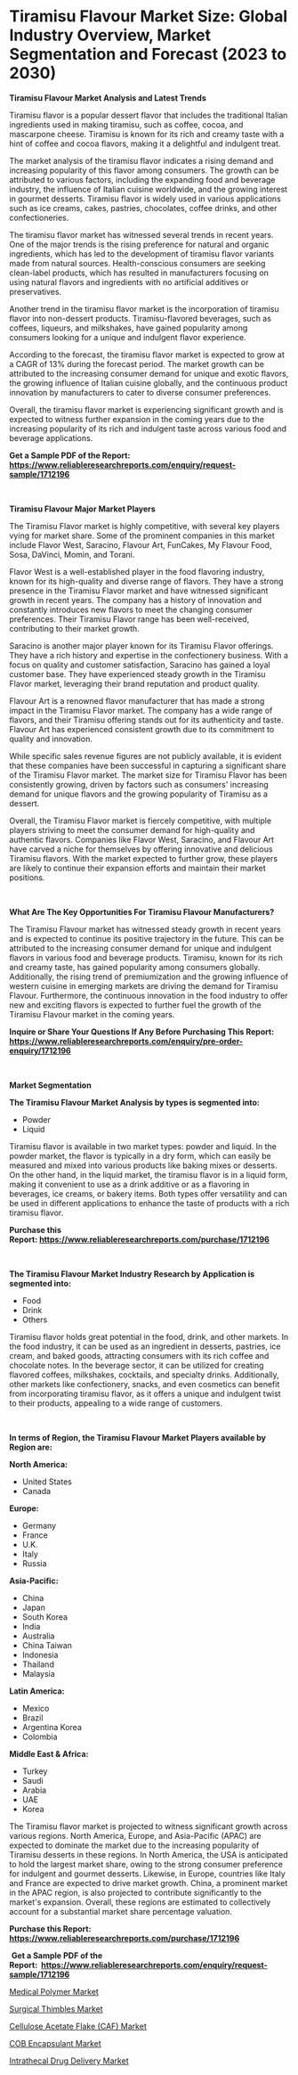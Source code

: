 <p><h1>Tiramisu Flavour Market Size: Global Industry Overview, Market Segmentation and Forecast (2023 to 2030)</h1></p><p><strong>Tiramisu Flavour Market Analysis and Latest Trends</strong></p>
<p><p>Tiramisu flavor is a popular dessert flavor that includes the traditional Italian ingredients used in making tiramisu, such as coffee, cocoa, and mascarpone cheese. Tiramisu is known for its rich and creamy taste with a hint of coffee and cocoa flavors, making it a delightful and indulgent treat.</p><p>The market analysis of the tiramisu flavor indicates a rising demand and increasing popularity of this flavor among consumers. The growth can be attributed to various factors, including the expanding food and beverage industry, the influence of Italian cuisine worldwide, and the growing interest in gourmet desserts. Tiramisu flavor is widely used in various applications such as ice creams, cakes, pastries, chocolates, coffee drinks, and other confectioneries.</p><p>The tiramisu flavor market has witnessed several trends in recent years. One of the major trends is the rising preference for natural and organic ingredients, which has led to the development of tiramisu flavor variants made from natural sources. Health-conscious consumers are seeking clean-label products, which has resulted in manufacturers focusing on using natural flavors and ingredients with no artificial additives or preservatives.</p><p>Another trend in the tiramisu flavor market is the incorporation of tiramisu flavor into non-dessert products. Tiramisu-flavored beverages, such as coffees, liqueurs, and milkshakes, have gained popularity among consumers looking for a unique and indulgent flavor experience.</p><p>According to the forecast, the tiramisu flavor market is expected to grow at a CAGR of 13% during the forecast period. The market growth can be attributed to the increasing consumer demand for unique and exotic flavors, the growing influence of Italian cuisine globally, and the continuous product innovation by manufacturers to cater to diverse consumer preferences.</p><p>Overall, the tiramisu flavor market is experiencing significant growth and is expected to witness further expansion in the coming years due to the increasing popularity of its rich and indulgent taste across various food and beverage applications.</p></p>
<p><strong>Get a Sample PDF of the Report:&nbsp; <a href="https://www.reliableresearchreports.com/enquiry/request-sample/1712196">https://www.reliableresearchreports.com/enquiry/request-sample/1712196</a></strong></p>
<p>&nbsp;</p>
<p><strong>Tiramisu Flavour Major Market Players</strong></p>
<p><p>The Tiramisu Flavor market is highly competitive, with several key players vying for market share. Some of the prominent companies in this market include Flavor West, Saracino, Flavour Art, FunCakes, My Flavour Food, Sosa, DaVinci, Momin, and Torani.</p><p>Flavor West is a well-established player in the food flavoring industry, known for its high-quality and diverse range of flavors. They have a strong presence in the Tiramisu Flavor market and have witnessed significant growth in recent years. The company has a history of innovation and constantly introduces new flavors to meet the changing consumer preferences. Their Tiramisu Flavor range has been well-received, contributing to their market growth.</p><p>Saracino is another major player known for its Tiramisu Flavor offerings. They have a rich history and expertise in the confectionery business. With a focus on quality and customer satisfaction, Saracino has gained a loyal customer base. They have experienced steady growth in the Tiramisu Flavor market, leveraging their brand reputation and product quality.</p><p>Flavour Art is a renowned flavor manufacturer that has made a strong impact in the Tiramisu Flavor market. The company has a wide range of flavors, and their Tiramisu offering stands out for its authenticity and taste. Flavour Art has experienced consistent growth due to its commitment to quality and innovation.</p><p>While specific sales revenue figures are not publicly available, it is evident that these companies have been successful in capturing a significant share of the Tiramisu Flavor market. The market size for Tiramisu Flavor has been consistently growing, driven by factors such as consumers' increasing demand for unique flavors and the growing popularity of Tiramisu as a dessert.</p><p>Overall, the Tiramisu Flavor market is fiercely competitive, with multiple players striving to meet the consumer demand for high-quality and authentic flavors. Companies like Flavor West, Saracino, and Flavour Art have carved a niche for themselves by offering innovative and delicious Tiramisu flavors. With the market expected to further grow, these players are likely to continue their expansion efforts and maintain their market positions.</p></p>
<p>&nbsp;</p>
<p><strong>What Are The Key Opportunities For Tiramisu Flavour Manufacturers?</strong></p>
<p><p>The Tiramisu Flavour market has witnessed steady growth in recent years and is expected to continue its positive trajectory in the future. This can be attributed to the increasing consumer demand for unique and indulgent flavors in various food and beverage products. Tiramisu, known for its rich and creamy taste, has gained popularity among consumers globally. Additionally, the rising trend of premiumization and the growing influence of western cuisine in emerging markets are driving the demand for Tiramisu Flavour. Furthermore, the continuous innovation in the food industry to offer new and exciting flavors is expected to further fuel the growth of the Tiramisu Flavour market in the coming years.</p></p>
<p><strong>Inquire or Share Your Questions If Any Before Purchasing This Report: <a href="https://www.reliableresearchreports.com/enquiry/pre-order-enquiry/1712196">https://www.reliableresearchreports.com/enquiry/pre-order-enquiry/1712196</a></strong></p>
<p>&nbsp;</p>
<p><strong>Market Segmentation</strong></p>
<p><strong>The Tiramisu Flavour Market Analysis by types is segmented into:</strong></p>
<p><ul><li>Powder</li><li>Liquid</li></ul></p>
<p><p>Tiramisu flavor is available in two market types: powder and liquid. In the powder market, the flavor is typically in a dry form, which can easily be measured and mixed into various products like baking mixes or desserts. On the other hand, in the liquid market, the tiramisu flavor is in a liquid form, making it convenient to use as a drink additive or as a flavoring in beverages, ice creams, or bakery items. Both types offer versatility and can be used in different applications to enhance the taste of products with a rich tiramisu flavor.</p></p>
<p><strong>Purchase this Report:&nbsp;<a href="https://www.reliableresearchreports.com/purchase/1712196">https://www.reliableresearchreports.com/purchase/1712196</a></strong></p>
<p>&nbsp;</p>
<p><strong>The Tiramisu Flavour Market Industry Research by Application is segmented into:</strong></p>
<p><ul><li>Food</li><li>Drink</li><li>Others</li></ul></p>
<p><p>Tiramisu flavor holds great potential in the food, drink, and other markets. In the food industry, it can be used as an ingredient in desserts, pastries, ice cream, and baked goods, attracting consumers with its rich coffee and chocolate notes. In the beverage sector, it can be utilized for creating flavored coffees, milkshakes, cocktails, and specialty drinks. Additionally, other markets like confectionery, snacks, and even cosmetics can benefit from incorporating tiramisu flavor, as it offers a unique and indulgent twist to their products, appealing to a wide range of customers.</p></p>
<p>&nbsp;</p>
<p><strong>In terms of Region, the Tiramisu Flavour Market Players available by Region are:</strong></p>
<p>
    <p> <strong> North America: </strong>
        <ul>
            <li>United States</li>
            <li>Canada</li>
        </ul>
        </p> 
    <p> <strong> Europe: </strong>
        <ul>
            <li>Germany</li>
            <li>France</li>
            <li>U.K.</li>
            <li>Italy</li>
            <li>Russia</li>
        </ul>
        </p> 
    <p> <strong> Asia-Pacific: </strong>
        <ul>
            <li>China</li>
            <li>Japan</li>
            <li>South Korea</li>
            <li>India</li>
            <li>Australia</li>
            <li>China Taiwan</li>
            <li>Indonesia</li>
            <li>Thailand</li>
            <li>Malaysia</li>
        </ul>
        </p> 
    <p> <strong> Latin America: </strong>
        <ul>
            <li>Mexico</li>
            <li>Brazil</li>
            <li>Argentina Korea</li>
            <li>Colombia</li>
        </ul>
        </p> 
    <p> <strong> Middle East & Africa: </strong>
        <ul>
            <li>Turkey</li>
            <li>Saudi</li>
            <li>Arabia</li>
            <li>UAE</li>
            <li>Korea</li>
        </ul>
    </p>
    </p>
<p><p>The Tiramisu flavor market is projected to witness significant growth across various regions. North America, Europe, and Asia-Pacific (APAC) are expected to dominate the market due to the increasing popularity of Tiramisu desserts in these regions. In North America, the USA is anticipated to hold the largest market share, owing to the strong consumer preference for indulgent and gourmet desserts. Likewise, in Europe, countries like Italy and France are expected to drive market growth. China, a prominent market in the APAC region, is also projected to contribute significantly to the market's expansion. Overall, these regions are estimated to collectively account for a substantial market share percentage valuation.</p></p>
<p><strong>Purchase this Report: <a href="https://www.reliableresearchreports.com/purchase/1712196">https://www.reliableresearchreports.com/purchase/1712196</a></strong></p>
<p>&nbsp;<strong>Get a Sample PDF of the Report:&nbsp;&nbsp;<a href="https://www.reliableresearchreports.com/enquiry/request-sample/1712196">https://www.reliableresearchreports.com/enquiry/request-sample/1712196</a></strong></p>
<p><strong></strong></p>
<p><p><a href="https://medium.com/@charityrice2662/medical-polymer-market-size-market-outlook-and-market-forecast-2023-to-2030-ba07a217e673">Medical Polymer Market</a></p><p><a href="https://github.com/FassouRP/Market-Research-Report-List-1/blob/main/surgical-thimbles-market.md">Surgical Thimbles Market</a></p><p><a href="https://medium.com/@samirmayert107/cellulose-acetate-flake-caf-market-focuses-on-market-share-size-and-projected-forecast-till-2030-c829f8571fe3">Cellulose Acetate Flake (CAF) Market</a></p><p><a href="https://issuu.com/reportprime-2/docs/cob-encapsulant-market-size-2030.pptx?fr=xKAE9_zU1NQ">COB Encapsulant Market</a></p><p><a href="https://issuu.com/reportprime-2/docs/intrathecal-drug-delivery-market-size-2030.pptx?fr=xKAE9_zU1NQ">Intrathecal Drug Delivery Market</a></p></p>